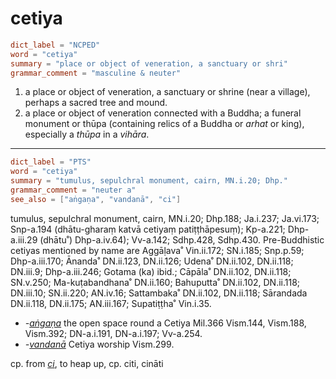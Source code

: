 # cetiya

``` toml
dict_label = "NCPED"
word = "cetiya"
summary = "place or object of veneration, a sanctuary or shri"
grammar_comment = "masculine & neuter"
```

1. a place or object of veneration, a sanctuary or shrine (near a village), perhaps a sacred tree and mound.
2. a place or object of veneration connected with a Buddha; a funeral monument or thūpa (containing relics of a Buddha or *arhat* or king), especially a *thūpa* in a *vihāra*.

--------------------

``` toml
dict_label = "PTS"
word = "cetiya"
summary = "tumulus, sepulchral monument, cairn, MN.i.20; Dhp."
grammar_comment = "neuter a"
see_also = ["aṅgaṇa", "vandanā", "ci"]
```

tumulus, sepulchral monument, cairn, MN.i.20; Dhp.188; Ja.i.237; Ja.vi.173; Snp\-a.194 (dhātu\-gharaṃ katvā cetiyaṃ patiṭṭhāpesuṃ); Kp\-a.221; Dhp\-a.iii.29 (dhātu˚) Dhp\-a.iv.64); Vv\-a.142; Sdhp.428, Sdhp.430. Pre\-Buddhistic cetiyas mentioned by name are Aggāḷava˚ Vin.ii.172; SN.i.185; Snp.p.59; Dhp\-a.iii.170; Ānanda˚ DN.ii.123, DN.ii.126; Udena˚ DN.ii.102, DN.ii.118; DN.iii.9; Dhp\-a.iii.246; Gotama (ka) ibid.; Cāpāla˚ DN.ii.102, DN.ii.118; SN.v.250; Ma\-kuṭabandhana˚ DN.ii.160; Bahuputta˚ DN.ii.102, DN.ii.118; DN.iii.10; SN.ii.220; AN.iv.16; Sattambaka˚ DN.ii.102, DN.ii.118; Sārandada DN.ii.118, DN.ii.175; AN.iii.167; Supatiṭṭha˚ Vin.i.35.

* *\-[aṅgaṇa](aṅgaṇa.md)* the open space round a Cetiya Mil.366 Vism.144, Vism.188, Vism.392; DN\-a.i.191, DN\-a.i.197; Vv\-a.254.
* *\-[vandanā](vandanā.md)* Cetiya worship Vism.299.

cp. from *[ci](ci.md)*, to heap up, cp. citi, cināti

